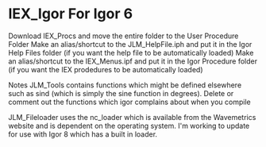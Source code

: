 # IEX_Igor For Igor 6

Download IEX_Procs and move the entire folder to the User Procedure Folder
Make an alias/shortcut to the JLM_HelpFile.iph and put it in the Igor Help Files folder (if you want the help file to be automatically loaded)
Make an alias/shortcut to the IEX_Menus.ipf and put it in the Igor Procedure folder (if you want the IEX prodedures to be automatically loaded)


Notes JLM_Tools contains functions which might be defined elsewhere such as sind (which is simply the sine function in degrees). Delete or comment out the functions which igor complains about when you compile

JLM_Fileloader uses the nc_loader which is available from the Wavemetrics website and is dependent on the operating system. I'm working to update for use with Igor 8 which has a built in loader.


